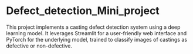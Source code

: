 # Defect_detection_Mini_project
This project implements a casting defect detection system using a deep learning model. It leverages Streamlit for a user-friendly web interface and PyTorch for the underlying model, trained to classify images of castings as defective or non-defective.
